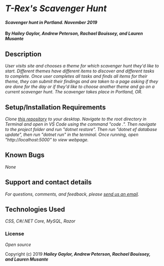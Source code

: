 # _T-Rex's Scavenger Hunt_

#### _Scavenger hunt in Portland. November 2019_

#### By _**Hailey Gaylor, Andrew Peterson, Rachael Bouissey, and Lauren Musante**_

## Description

_User visits site and chooses a theme for which scavenger hunt they'd like to start. Different themes have different items to discover and different tasks to complete. Once user completes all tasks and finds all items for their theme, they can submit their findings and are taken to a page asking if they are done for the day or if they'd like to choose another theme and go on a current scavenger hunt. The scavenger takes place in Portland, OR._

## Setup/Installation Requirements

_Clone [this repository](https://github.com/Hgaylor0220/ScavengerHunt.Solution) to your desktop. Navigate to the root directory in Terminal and open in VS Code using the command "code .". Then navigate to the project folder and run "dotnet restore". Then run "dotnet ef database update", then run "dotnet run" in the terminal. Once running, open "http://localhost:5000" to view webpage._

## Known Bugs

_None_

## Support and contact details

_For questions, comments, and feedback, please [send us an email](Lauren.Musante@gmail.com)._

## Technologies Used

_CSS, C#/.NET Core, MySQL, Razor_ 

### License

*Open source*

Copyright (c) 2019 **_Hailey Gaylor, Andrew Peterson, Rachael Bouissey, and Lauren Musante_**
